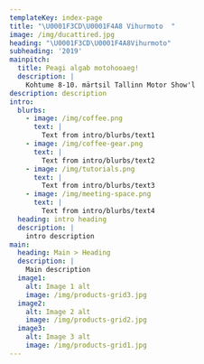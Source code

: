 ```yaml
---
templateKey: index-page
title: "\U0001F3CD\U0001F4A8 Vihurmoto  "
image: /img/ducattired.jpg
heading: "\U0001F3CD\U0001F4A8Vihurmoto"
subheading: '2019'
mainpitch:
  title: Peagi algab motohooaeg!
  description: |
    Kohtume 8-10. märtsil Tallinn Motor Show'l
description: description
intro:
  blurbs:
    - image: /img/coffee.png
      text: |
        Text from intro/blurbs/text1
    - image: /img/coffee-gear.png
      text: |
        Text from intro/blurbs/text2
    - image: /img/tutorials.png
      text: |
        Text from intro/blurbs/text3
    - image: /img/meeting-space.png
      text: |
        Text from intro/blurbs/text4
  heading: intro heading
  description: |
    intro description
main:
  heading: Main > Heading
  description: |
    Main description
  image1:
    alt: Image 1 alt
    image: /img/products-grid3.jpg
  image2:
    alt: Image 2 alt
    image: /img/products-grid2.jpg
  image3:
    alt: Image 3 alt
    image: /img/products-grid1.jpg
---
```


